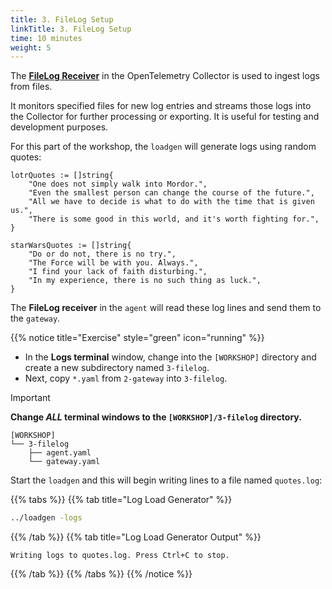 ```yaml
---
title: 3. FileLog Setup
linkTitle: 3. FileLog Setup
time: 10 minutes
weight: 5
---
```


The [**FileLog Receiver**](https://github.com/open-telemetry/opentelemetry-collector-contrib/blob/main/receiver/filelogreceiver/README.md) in the OpenTelemetry Collector is used to ingest logs from files.

It monitors specified files for new log entries and streams those logs into the Collector for further processing or exporting. It is useful for testing and development purposes.

For this part of the workshop, the `loadgen` will generate logs using random quotes:

```golang
lotrQuotes := []string{
    "One does not simply walk into Mordor.",
    "Even the smallest person can change the course of the future.",
    "All we have to decide is what to do with the time that is given us.",
    "There is some good in this world, and it's worth fighting for.",
}

starWarsQuotes := []string{
    "Do or do not, there is no try.",
    "The Force will be with you. Always.",
    "I find your lack of faith disturbing.",
    "In my experience, there is no such thing as luck.",
}
```

The **FileLog receiver** in the `agent` will read these log lines and send them to the `gateway`.

{{% notice title="Exercise" style="green" icon="running" %}}

- In the **Logs terminal** window, change into the `[WORKSHOP]` directory and create a new subdirectory named `3-filelog`.
- Next, copy `*.yaml` from `2-gateway` into `3-filelog`.

> [!IMPORTANT]
> **Change _ALL_ terminal windows to the `[WORKSHOP]/3-filelog` directory.**

```text { title="Updated Directory Structure" }
[WORKSHOP]
└── 3-filelog
    ├── agent.yaml
    └── gateway.yaml
```

Start the `loadgen` and this will begin writing lines to a file named `quotes.log`:

{{% tabs %}}
{{% tab title="Log Load Generator" %}}

```bash
../loadgen -logs
```

{{% /tab %}}
{{% tab title="Log Load Generator Output" %}}

```text
Writing logs to quotes.log. Press Ctrl+C to stop.
```

{{% /tab %}}
{{% /tabs %}}
{{% /notice %}}

